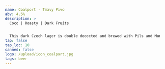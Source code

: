 ```yaml
---
name: Coalport - Tmavy Pivo
abv: 4.5%
description: >
  Coco | Roasty | Dark Fruits


  This dark Czech lager is double decocted and brewed with Pils and Munich malts and a touch of roasted malts. It tastes rich coco and has notes of dark fruits. It is delicious and beautiful.
tap: false
tap_loc: 10
canned: false
logo: /upload/icon_coalport.jpg
tags: beer
---
```


